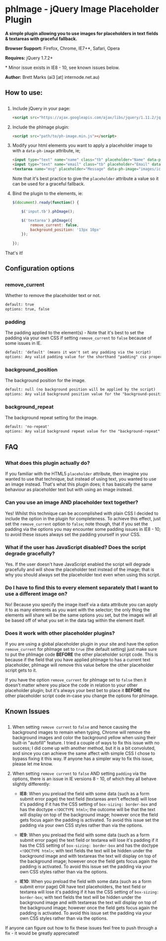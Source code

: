 # phImage - jQuery Image Placeholder Plugin

**A simple plugin allowing you to use images for placeholders in text fields & textareas with graceful fallback.**

**Browser Support:** Firefox, Chrome, IE7+\*, Safari, Opera

**Requires:** jQuery 1.7.2+

\* Minor issue exists in IE8 - 10, see known issues below.

**Author:** Brett Marks (ai3 [at] internode.net.au)

##
## How to use:
##

1. Include jQuery in your page:

	```html
	<script src="https://ajax.googleapis.com/ajax/libs/jquery/1.11.2/jquery.min.js"></script>
	```

2. Include the phImage plugin:

	```html
	<script src="path/to/ph-image.min.js"></script>
	```

3. Modify your html elements you want to apply a placeholder image to with a `data-ph-image` attribute, ie;

	```html
	<input type="text" name="name" class="tb" placeholder="Name" data-ph-image="images/icon-person.png">
	<input type="text" name="email" class="tb" placeholder="Email" data-ph-image="images/icon-mail.png">
	<textarea name="msg" placeholder="Message" data-ph-image="images/icon-pencil.png"></textarea>
	```

	Note that it's best practice to give the `placeholder` attribute a value so it can be used for a graceful fallback.

4. Bind the plugin to the elements, ie:

	```javascript
	$(document).ready(function() {
	
		$('input.tb').phImage();
	
		$('textarea').phImage({
			remove_current: false,
			background_position: '13px 10px'
		});
		
	});
	```

That's it!

##
## Configuration options
##

### remove_current

Whether to remove the placeholder text or not.

```html
default: true
options: true, false
```

### padding

The padding applied to the element(s) - Note that it's best to set the padding via your own CSS if setting `remove_current` to `false` because of some issues in IE.

```html
default: 'default' (means it won't set any padding via the script)
options: Any valid padding value for the shorthand "padding" css property.
```

### background_position

The background position for the image.

```html
default: null (no background position will be applied by the script)
options: Any valid background position value for the "background-position" css property.
```

### background_repeat

The background repeat setting for the image.

```html
default: 'no-repeat'
options: Any valid background repeat value for the "background-repeat" css property.
```

##
## FAQ
##

### What does this plugin actually do?

If you familiar with the HTML5 `placeholder` attribute, then imagine you wanted to use that technique, but instead of using text, you wanted to use an image instead.
That's what this plugin does; it has basically the same behaviour as placeholder text but with using an image instead.

### Can you use an image AND placeholder text together?

Yes! Whilst this technique can be accomplished with plain CSS I decided to include the option in the plugin for completeness. To achieve this effect, just set the
`remove_current` option to `false`; note though, that if you set the padding via the options you may encounter some padding issues in IE8 - 10; to avoid these issues
always set the padding yourself in your CSS.

### What if the user has JavaScript disabled? Does the script degrade gracefully?

Yes. If the user doesn't have JavaScript enabled the script will degrade gracefully and will show the placeholder text instead of the image; that is why you should always
set the placeholder text even when using this script.

### Do I have to find this to every element separately that I want to use a different image on?

No! Because you specify the image itself via a data attribute you can apply it to as many elements as you want with the selector; the only thing the elements will share
will be the same options you set, but the images will all be based off of what you set in the data tag within the element itself.

### Does it work with other placeholder plugins?

If you are using a global placeholder plugin in your site and have the option `remove_current` for phImage set to `true` (the default setting) just make sure to put
the phImage code **BEFORE** the other placeholder script code. This is because if the field that you have applied phImage to has a current text placeholder, phImage will
remove this value before the other placeholder script gets to it.

If you have the option `remove_current` for phImage set to `false` then it doesn't matter where you place the code in relation to your other placeholder plugin; but it's
always your best bet to place it **BEFORE** the other placeholder script code in-case you change the options for phImage.

##
## Known Issues
##

1. When setting `remove current` to `false` and hence causing the background images to remain when typing, Chrome will remove the background images and color the
background yellow when using their built-in "autofill" feature. I tried a couple of ways to fix this issue with no success; I did come up with another method, but it is
a bit convoluted, and since you can achieve the same affect with simple CSS I chose to bypass fixing it this way. If anyone has a simpler way to fix this issue,
please let me know.

2. When setting `remove current` to `false` AND setting `padding` via the options, there is an issue in IE versions 8 - 10, of which they all behave slightly differently:

	* **IE8**: When you preload the field with some data (such as a form submit error page) the text field (textareas aren't effected) will lose it's padding if it has the CSS
	setting of `box-sizing: border-box` and has the doctype `<!DOCTYPE html>`; the outcome will be that the text will display on top of the background image; however once
	the field gets focus again the padding is activated. To avoid this issue set the padding via your own CSS styles rather than via the options.
	
	* **IE9**: When you preload the field with some data (such as a form submit error page) the text field or textarea will lose it's padding if it has the CSS setting of
	`box-sizing: border-box` and has the doctype `<!DOCTYPE html>`; with text fields the text will be hidden under the background image and with textareas the text will
	display on top of the background image; however once the field gets focus again the padding is activated. To avoid this issue set the padding via your own CSS styles
	rather than via the options.
	
	* **IE10**: When you preload the field with some data (such as a form submit error page) OR have text placeholders, the text field or textarea will lose it's padding if it
	has the CSS setting of `box-sizing: border-box`; with text fields the text will be hidden under the background image and with textareas the text will display on top of
	the background image; however once the field gets focus again the padding is activated. To avoid this issue set the padding via your own CSS styles rather than via
	the options.

If anyone can figure out how to fix these issues feel free to push through a fix - it would be greatly appreciated!